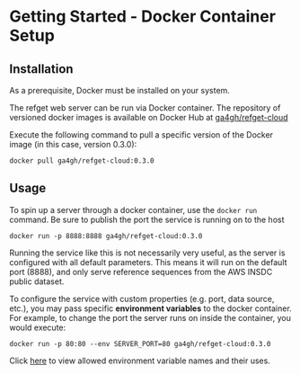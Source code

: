 # Getting Started - Docker Container Setup

## Installation

As a prerequisite, Docker must be installed on your system.

The refget web server can be run via Docker container. The repository of versioned docker images is available on Docker Hub at [ga4gh/refget-cloud](https://hub.docker.com/repository/docker/ga4gh/refget-cloud)

Execute the following command to pull a specific version of the Docker image (in this case, version 0.3.0):
```
docker pull ga4gh/refget-cloud:0.3.0
```

## Usage

To spin up a server through a docker container, use the `docker run` command. Be sure to publish the port the service is running on to the host 
```
docker run -p 8888:8888 ga4gh/refget-cloud:0.3.0
```

Running the service like this is not necessarily very useful, as the server is configured with all default parameters. This means it will run on the default port (8888), and only serve reference sequences from the AWS INSDC public dataset.

To configure the service with custom properties (e.g. port, data source, etc.), you may pass specific **environment variables** to the docker container. For example, to change the port the server runs on inside the container, you would execute:
```
docker run -p 80:80 --env SERVER_PORT=80 ga4gh/refget-cloud:0.3.0
```

Click [here](../other/RefgetServerProperties.md) to view allowed environment variable names and their uses. 
